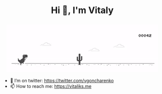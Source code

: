 # <p align="center">Hi 👋, I'm Vitaly</p>

<p align="center">
<img src="https://github.com/goncharenko/goncharenko/blob/master/Dino_non-birthday_version.gif" alt="Vitaly about" />
</p>

- 🤔 I’m on twitter: https://twitter.com/vgoncharenko
- 📫 How to reach me: https://vitaliks.me
